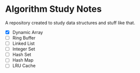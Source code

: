# Algorithm Study Notes

A repository created to study data structures and stuff like that.

- [x] Dynamic Array
- [ ] Ring Buffer
- [ ] Linked List
- [ ] Integer Set
- [ ] Hash Set
- [ ] Hash Map
- [ ] LRU Cache
